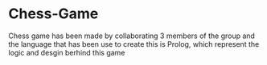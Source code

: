 # Chess-Game
Chess game has been made by collaborating 3 members of the group and the language that has been use to create this is Prolog, which represent the logic and desgin berhind this game
